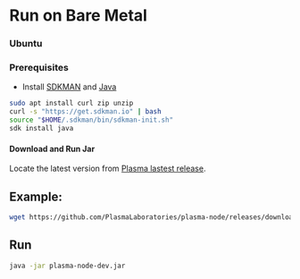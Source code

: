 # Run on Bare Metal

### Ubuntu

### Prerequisites

* Install [SDKMAN](https://sdkman.io/) and [Java](https://www.java.com/download/ie_manual.jsp)

```sh
sudo apt install curl zip unzip
curl -s "https://get.sdkman.io" | bash
source "$HOME/.sdkman/bin/sdkman-init.sh"
sdk install java
```

#### Download and Run Jar

Locate the latest version from [Plasma lastest release](https://github.com/PlasmaLaboratories/plasma-node/releases/latest).&#x20;

## Example:

```sh
wget https://github.com/PlasmaLaboratories/plasma-node/releases/download/dev/plasma-node-0.1.4.jar
```

## Run

```sh
java -jar plasma-node-dev.jar
```
